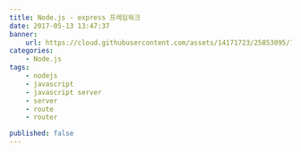 ```yaml
---
title: Node.js - express 프레임워크
date: 2017-05-13 13:47:37
banner:
    url: https://cloud.githubusercontent.com/assets/14171723/25853095/7bf3be3a-3506-11e7-8421-0a2287dd6278.png
categories:
    - Node.js
tags:
    - nodejs
    - javascript
    - javascript server
    - server
    - route
    - router

published: false
---
```

